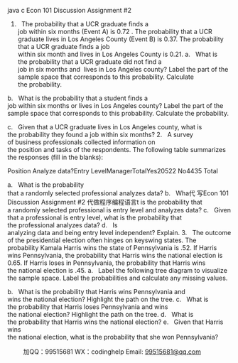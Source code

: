 java c
Econ 101 Discussion Assignment #2
1.   The probability that a UCR graduate finds a job within six months (Event A) is 0.72 . The probability that a UCR graduate lives in Los Angeles County (Event B) is 0.37. The probability that a UCR graduate finds a job within six month and lives in Los Angeles County is 0.21.
a.   What is the probability that a UCR graduate did not find a job in six months and  lives in Los Angeles county? Label the part of the sample space that corresponds to this probability. Calculate the probability.

b.   What is the probability that a student finds a job within six months or lives in Los Angeles county? Label the part of the sample space that corresponds to this probability. Calculate the probability.

c.   Given that a UCR graduate lives in Los Angeles county, what is the probability they found a job within six months?
2.   A survey of business professionals collected information on the position and tasks of the respondents. The following table summarizes the responses (fill in the blanks):

Position
Analyze data?Entry LevelManagerTotalYes20522
No4435
Total



a.   What is the probability that a randomly selected professional analyzes data?
b.   Wha代 写Econ 101 Discussion Assignment #2
代做程序编程语言t is the probability that a randomly selected professional is entry level and analyzes data?
c.   Given that a professional is entry level, what is the probability that the professional analyzes data?
d.   Is analyzing data and being entry level independent? Explain.
3.   The outcome of the presidential election often hinges on keyswing states. The
probability Kamala Harris wins the state of Pennsylvania is .52. If Harris wins Pennsylvania, the probability that Harris wins the national election is 0.65. If Harris loses in Pennsylvania, the probability that Harris wins the national election is .45.
a.   Label the following tree diagram to visualize the sample space. Label the probabilities and calculate any missing values.

b.   What is the probability that Harris wins Pennsylvania and wins the national election? Highlight the path on the tree.
c.   What is the probability that Harris loses Pennsylvania and wins the national election? Highlight the path on the tree.
d.   What is the probability that Harris wins the national election?
e.   Given that Harris wins the national election, what is the probability that she won Pennsylvania?







         
加QQ：99515681  WX：codinghelp  Email: 99515681@qq.com
